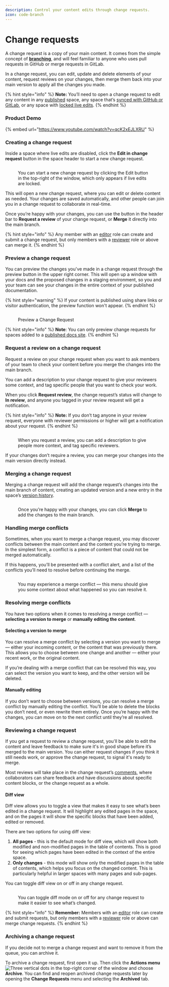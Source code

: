 ```yaml
---
description: Control your content edits through change requests.
icon: code-branch
---
```


# Change requests

A change request is a copy of your main content. It comes from the simple concept of [**branching**](https://git-scm.com/book/en/v2/Git-Branching-Branches-in-a-Nutshell), and will feel familiar to anyone who uses pull requests in GitHub or merge requests in GitLab.

In a change request, you can edit, update and delete elements of your content, request reviews on your changes, then merge them back into your main version to apply all the changes you made.

{% hint style="info" %}
**Note:** You’ll need to open a change request to edit any content in any [published](../overview.md) space, any space that’s [synced with GitHub or GitLab](../integrations/git-sync/), or any space with [locked live edits](../editing-content/live-edits.md).
{% endhint %}

### Product Demo

{% embed url="https://www.youtube.com/watch?v=qcK2xEJLXRU" %}

### Creating a change request

Inside a space where live edits are disabled, click the **Edit in change request** button in the space header to start a new change request.

<figure><img src="../.gitbook/assets/editor-change-request.png" alt=""><figcaption><p>You can start a new change request by clicking the Edit button in the top-right of the window, which only appears if live edits are locked.</p></figcaption></figure>

This will open a new change request, where you can edit or delete content as needed. Your changes are saved automatically, and other people can join you in a change request to collaborate in real-time.

Once you’re happy with your changes, you can use the button in the header bar to **Request a review** of your change request, or **Merge** it directly into the main branch.

{% hint style="info" %}
Any member with an [editor](../account-management/member-management/roles.md#editor) role can create and submit a change request, but only members with a [reviewer](../account-management/member-management/roles.md#reviewer) role or above can merge it.
{% endhint %}

### Preview a change request

You can preview the changes you've made in a change request through the preview button in the upper right corner. This will open up a window with your docs and the proposed changes in a staging environment, so you and your team can see your changes in the entire context of your published documentation.

{% hint style="warning" %}
If your content is published using share links or visitor authentication, the preview function won't appear.
{% endhint %}

<figure><img src="../.gitbook/assets/editor-preview-change-request.png" alt=""><figcaption><p>Preview a Change Request</p></figcaption></figure>

{% hint style="info" %}
**Note**: You can only preview change requests for spaces added to a [published docs site](../published-documentation/publish-a-docs-site/).
{% endhint %}

### Request a review on a change request

Request a review on your change request when you want to ask members of your team to check your content before you merge the changes into the main branch.

You can add a description to your change request to give your reviewers some context, and tag specific people that you want to check your work.

When you click **Request review**, the change request’s status will change to **In review**, and anyone you tagged in your review request will get a notification.

{% hint style="info" %}
**Note:** If you don’t tag anyone in your review request, everyone with reviewer permissions or higher will get a notification about your request.
{% endhint %}

<figure><img src="../.gitbook/assets/editor-review-change-request.png" alt=""><figcaption><p>When you request a review, you can add a description to give people more context, and tag specific reviewers.</p></figcaption></figure>

If your changes don’t require a review, you can merge your changes into the main version directly instead.

### Merging a change request

Merging a change request will add the change request’s changes into the main branch of content, creating an updated version and a new entry in the space’s [version history](../published-documentation/activity-history.md#see-the-activity-of-a-specific-draft).

<figure><img src="../.gitbook/assets/editor-merge-change-request.png" alt=""><figcaption><p>Once you’re happy with your changes, you can click <strong>Merge</strong> to add the changes to the main branch.</p></figcaption></figure>

### Handling merge conflicts

Sometimes, when you want to merge a change request, you may discover conflicts between the main content and the content you’re trying to merge. In the simplest form, a conflict is a piece of content that could not be merged automatically.

If this happens, you’ll be presented with a conflict alert, and a list of the conflicts you’ll need to resolve before continuing the merge.

<figure><img src="../.gitbook/assets/conflict.png" alt=""><figcaption><p>You may experience a merge conflict — this menu should give you some context about what happened so you can resolve it.</p></figcaption></figure>

### Resolving merge conflicts

You have two options when it comes to resolving a merge conflict — **selecting a version to merge** or **manually** **editing the content**.

#### Selecting a version to merge

You can resolve a merge conflict by selecting a version you want to merge — either your incoming content, or the content that was previously there. This allows you to choose between one change and another — either your recent work, or the original content.

If you’re dealing with a merge conflict that can be resolved this way, you can select the version you want to keep, and the other version will be deleted.

#### Manually editing

If you don’t want to choose between versions, you can resolve a merge conflict by manually editing the conflict. You’ll be able to delete the blocks you don’t need, or even rewrite them entirely. Once you’re happy with the changes, you can move on to the next conflict until they’re all resolved.

### Reviewing a change request

If you get a request to review a change request, you'll be able to edit the content and leave feedback to make sure it's in good shape before it’s merged to the main version. You can either request changes if you think it still needs work, or approve the change request, to signal it's ready to merge.

Most reviews will take place in the change request’s [comments](comments-discussion.md), where collaborators can share feedback and have discussions about specific content blocks, or the change request as a whole.

#### Diff view <a href="#diff-mode" id="diff-mode"></a>

Diff view allows you to toggle a view that makes it easy to see what’s been edited in a change request. It will highlight any edited pages in the space, and on the pages it will show the specific blocks that have been added, edited or removed.

There are two options for using diff view:

1. **All pages** - this is the default mode for diff view, which will show both modified and non-modified pages in the table of contents. This is good for seeing which pages have been edited in the context of the entire space.
2. **Only changes** - this mode will show only the modified pages in the table of contents, which helps you focus on the changed content. This is particularly helpful in larger spaces with many pages and sub-pages.

You can toggle diff view on or off in any change request.

<figure><img src="../.gitbook/assets/editor-diff-change-request.png" alt=""><figcaption><p>You can toggle diff mode on or off for any change request to make it easier to see what’s changed.</p></figcaption></figure>

{% hint style="info" %}
**Remember:** Members with an [editor](../account-management/member-management/roles.md#editor) role can create and submit requests, but only members with a [reviewer](../account-management/member-management/roles.md#reviewer) role or above can merge change requests.
{% endhint %}

### Archiving a change request

If you decide not to merge a change request and want to remove it from the queue, you can archive it.

To archive a change request, first open it up. Then click the **Actions menu** <img src="../.gitbook/assets/Actions menu.png" alt="Three vertical dots" data-size="line"> in the top-right corner of the window and choose **Archive**. You can find and reopen archived change requests later by opening the **Change Requests** menu and selecting the **Archived** tab.
